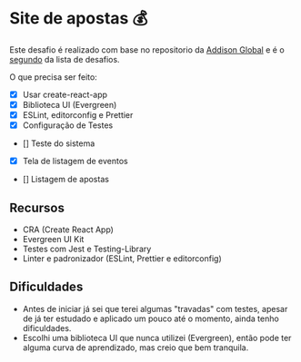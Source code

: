 # Site de apostas 💰

Este desafio é realizado com base no repositorio da [Addison Global](https://github.com/addisonglobal/frontend-technical-test) e é o [segundo](https://github.com/Italox/all-challenges) da lista de desafios.

O que precisa ser feito:

- [x] Usar create-react-app
- [x] Biblioteca UI (Evergreen)
- [x] ESLint, editorconfig e Prettier
- [x] Configuração de Testes
- [] Teste do sistema
- [x] Tela de listagem de eventos
- [] Listagem de apostas

## Recursos

- CRA (Create React App)
- Evergreen UI Kit
- Testes com Jest e Testing-Library
- Linter e padronizador (ESLint, Prettier e editorconfig)

## Dificuldades

- Antes de iniciar já sei que terei algumas "travadas" com testes, apesar de já ter estudado e aplicado um pouco até o momento, ainda tenho dificuldades.
- Escolhi uma biblioteca UI que nunca utilizei (Evergreen), então pode ter alguma curva de aprendizado, mas creio que bem tranquila.
